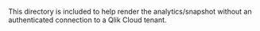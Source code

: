 This directory is included to help render the analytics/snapshot without an authenticated connection to a Qlik Cloud tenant.